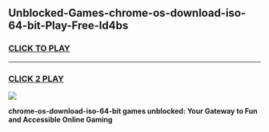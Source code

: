 
## Unblocked-Games-chrome-os-download-iso-64-bit-Play-Free-ld4bs
<h3>
<a href="https://premium76.site?title=chrome-os-download-iso-64-bit&ref=23A">CLICK TO PLAY</a></h3>
<hr>

<h3>
<a href="https://premium76.site?title=chrome-os-download-iso-64-bit&ref=23A">CLICK 2 PLAY</a>
  
</h3>

<a href="https://premium76.site?title=chrome-os-download-iso-64-bit&ref=23A"><img src="https://clearcache.store/games.png"></a>


**chrome-os-download-iso-64-bit games unblocked: Your Gateway to Fun and Accessible Online Gaming**
